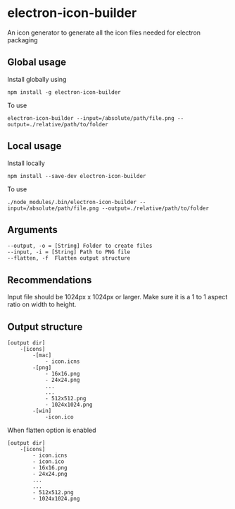 # electron-icon-builder

An icon generator to generate all the icon files needed for electron packaging

## Global usage

Install globally using

```
npm install -g electron-icon-builder
```

To use

```
electron-icon-builder --input=/absolute/path/file.png --output=./relative/path/to/folder
```

## Local usage

Install locally
```
npm install --save-dev electron-icon-builder
```

To use
```
./node_modules/.bin/electron-icon-builder --input=/absolute/path/file.png --output=./relative/path/to/folder
```

## Arguments

```
--output, -o = [String] Folder to create files
--input, -i = [String] Path to PNG file
--flatten, -f  Flatten output structure
```

## Recommendations

Input file should be 1024px x 1024px or larger. Make sure it is a 1 to 1 aspect ratio on width to height.

## Output structure

```
[output dir]
    -[icons]
        -[mac]
            - icon.icns
        -[png]
            - 16x16.png
            - 24x24.png
            ...
            ...
            - 512x512.png
            - 1024x1024.png
        -[win]
            -icon.ico
```
When flatten option is enabled
```
[output dir]
    -[icons]
        - icon.icns
        - icon.ico
        - 16x16.png
        - 24x24.png
        ...
        ...
        - 512x512.png
        - 1024x1024.png
```
